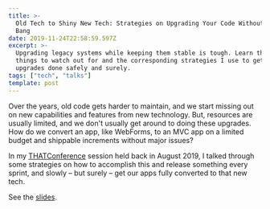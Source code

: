 ```yaml
---
title: >-
  Old Tech to Shiny New Tech: Strategies on Upgrading Your Code Without a Big
  Bang
date: 2019-11-24T22:58:59.597Z
excerpt: >-
  Upgrading legacy systems while keeping them stable is tough. Learn the common
  things to watch out for and the corresponding strategies I use to get these
  upgrades done safely and surely.
tags: ["tech", "talks"]
template: post
---
```

Over the years, old code gets harder to maintain, and we start missing out on new capabilities and features from new technology. But, resources are usually limited, and we don't usually get around to doing these upgrades. How do we convert an app, like WebForms, to an MVC app on a limited budget and shippable increments without major issues?


In my [THATConference](https://thatconference.com) session held back in August 2019, I talked through some strategies on how to accomplish this and release something every sprint, and slowly – but surely – get our apps fully converted to that new tech.

See the [slides](https://www.slideshare.net/CristinaRuth/old-tech-to-shiny-new-tech-strategies-on-upgrading-your-code-without-a-big-bang-162736734).
